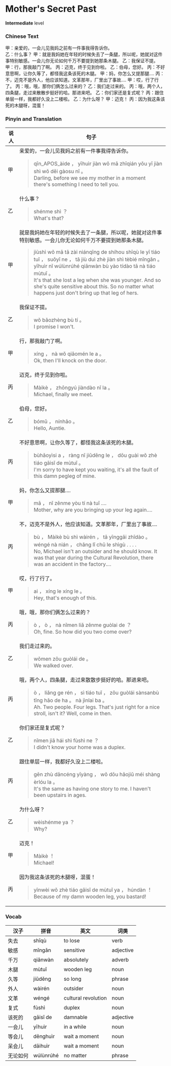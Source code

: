 # Mother's Secret Past
**Intermediate** level
### Chinese Text
甲：亲爱的，一会儿见我妈之前有一件事我得告诉你。<br />乙：什么事？
甲：就是我妈她在年轻的时候失去了一条腿，所以呢，她就对这件事特别敏感。一会儿你无论如何千万不要提到她那条木腿。
乙：我保证不提。
甲：行，那我敲门了啊。
丙：迈克，终于见到你啦。
乙：伯母，您好。
丙：不好意思啊，让你久等了，都怪我这条该死的木腿。
甲：妈，你怎么又提那腿....
丙：不，迈克不是外人，他应该知道。文革那年，厂里出了事故....
甲：哎，行了行了。
丙：哦，哦，那你们俩怎么过来的？
乙：我们走过来的。
丙：哦，两个人，四条腿，走过来散散步挺好的哈。那进来吧。
乙：你们家还是复式呢？
丙：跟住单层一样，我都好久没上二楼啦。
乙：为什么呀？
甲：迈克！
丙：因为我这条该死的木腿呀，混蛋！

### Pinyin and Translation
|说人|句子|
|----|----|
|甲|亲爱的，一会儿见我妈之前有一件事我得告诉你。<blockquote>qīn_APOS_àide ， yīhuìr jiàn wǒ mā zhīqián yǒu yī jiàn shì wǒ děi gàosu nǐ 。<br />Darling, before we see my mother in a moment there's something I need to tell you.</blockquote>|
|乙|什么事？<blockquote>shénme shì ？<br />What's that?</blockquote>|
|甲|就是我妈她在年轻的时候失去了一条腿，所以呢，她就对这件事特别敏感。一会儿你无论如何千万不要提到她那条木腿。<blockquote>jiùshì wǒ mā tā zài niánqīng de shíhou shīqù le yī tiáo tuǐ ， suǒyǐ ne ， tā jiù duì zhè jiàn shì tèbié mǐngǎn 。 yīhuìr nǐ wúlùnrúhé qiānwàn bù yào tídào tā nà tiáo mùtuǐ 。<br />It's that she lost a leg when she was younger. And so she's quite sensitive about this. So no matter what happens just don't bring up that leg of hers.</blockquote>|
|乙|我保证不提。<blockquote>wǒ bǎozhèng bù tí 。<br />I promise I won't.</blockquote>|
|甲|行，那我敲门了啊。<blockquote>xíng ， nà wǒ qiāomén le a 。<br />Ok, then I'll knock on the door.</blockquote>|
|丙|迈克，终于见到你啦。<blockquote>Màikè ， zhōngyú jiàndào nǐ la 。<br />Michael, finally we meet.</blockquote>|
|乙|伯母，您好。<blockquote>bómǔ ， nínhǎo 。<br />Hello, Auntie.</blockquote>|
|丙|不好意思啊，让你久等了，都怪我这条该死的木腿。<blockquote>bùhǎoyìsi a ， ràng nǐ jiǔděng le ， dōu guài wǒ zhè tiáo gāisǐ de mùtuǐ 。<br />I'm sorry to have kept you waiting, it's all the fault of this damn pegleg of mine.</blockquote>|
|甲|妈，你怎么又提那腿....<blockquote>mā ， nǐ zěnme yòu tí nà tuǐ ....<br />Mother, why are you bringing up your leg again....</blockquote>|
|丙|不，迈克不是外人，他应该知道。文革那年，厂里出了事故....<blockquote>bù ， Màikè bù shì wàirén ， tā yīnggāi zhīdào 。 wéngé nà nián ， chǎng lǐ chū le shìgù . . . .<br />No, Michael isn't an outsider and he should know. It was that year during the Cultural Revolution, there was an accident in the factory....</blockquote>|
|甲|哎，行了行了。<blockquote>ai ， xíng le xíng le 。<br />Hey, that's enough of this.</blockquote>|
|丙|哦，哦，那你们俩怎么过来的？<blockquote>ò ， ò ， nà nǐmen liǎ zěnme guòlai de ？<br />Oh, fine. So how did you two come over?</blockquote>|
|乙|我们走过来的。<blockquote>wǒmen zǒu guòlái de 。<br />We walked over.</blockquote>|
|丙|哦，两个人，四条腿，走过来散散步挺好的哈。那进来吧。<blockquote>ò ， liǎng ge rén ， sì tiáo tuǐ ， zǒu guòlái sànsanbù tǐng hǎo de ha 。 nà jìnlai ba 。<br />Ah. Two people. Four legs. That's just right for a nice stroll, isn't it? Well, come in then.</blockquote>|
|乙|你们家还是复式呢？<blockquote>nǐmen jiā hái shì fùshì ne ？<br />I didn't know your home was a duplex.</blockquote>|
|丙|跟住单层一样，我都好久没上二楼啦。<blockquote>gēn zhù dāncéng yīyàng ， wǒ dōu hǎojiǔ méi shàng èrlóu la 。<br />It's the same as having one story to me. I haven't been upstairs in ages.</blockquote>|
|乙|为什么呀？<blockquote>wèishénme ya ？<br />Why?</blockquote>|
|甲|迈克！<blockquote>Màikè ！<br />Michael!</blockquote>|
|丙|因为我这条该死的木腿呀，混蛋！<blockquote>yīnwèi wǒ zhè tiáo gāisǐ de mùtuǐ ya ， húndàn ！<br />Because of my damn wooden leg, you bastard!</blockquote>|
### Vocab
|汉子|拼音|英文|词类|
|----|----|----|----|
|失去|shīqù|to lose|verb|
|敏感|mǐngǎn|sensitive|adjective|
|千万|qiānwàn|absolutely|adverb|
|木腿|mùtuǐ|wooden leg|noun|
|久等|jiǔděng|so long|phrase|
|外人|wàirén|outsider|noun|
|文革|wéngé|cultural revolution|noun|
|复式|fùshì|duplex|noun|
|该死的|gāisǐ de|damnable|adjective|
|一会儿|yīhuìr|in a while|noun|
|等会儿|děnghuìr|wait a moment|noun|
|呆会儿|dāihuìr|wait a moment|noun|
|无论如何|wúlùnrúhé|no matter|phrase|